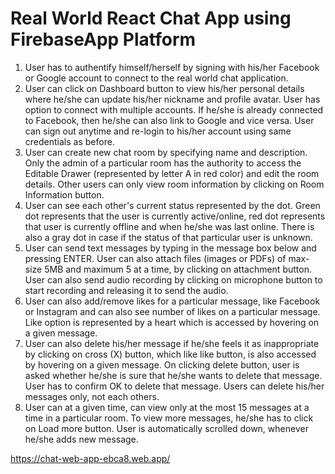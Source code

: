 # Real World React Chat App using FirebaseApp Platform

1. User has to authentify himself/herself by signing with his/her Facebook or Google account to connect to the real world chat application.
2. User can click on Dashboard button to view his/her personal details where he/she can update his/her nickname and profile avatar. User has option to connect with multiple accounts. If he/she is already connected to Facebook, then he/she can also link to Google and vice versa. User can sign out anytime and re-login to his/her account using same credentials as before.
3. User can create new chat room by specifying name and description. Only the admin of a particular room has the authority to access the Editable Drawer (represented by letter A in red color) and edit the room details. Other users can only view room information by clicking on Room Information button.
4. User can see each other's current status represented by the dot. Green dot represents that the user is currently active/online, red dot represents that user is currently offline and when he/she was last online. There is also a gray dot in case if the status of that particular user is unknown.
5. User can send text messages by typing in the message box below and pressing ENTER. User can also attach files (images or PDFs) of max-size 5MB and maximum 5 at a time, by clicking on attachment button. User can also send audio recording by clicking on microphone button to start recording and releasing it to send the audio.
6. User can also add/remove likes for a particular message, like Facebook or Instagram and can also see number of likes on a particular message.  Like option is represented by a heart which is accessed by hovering on a given message.
7. User can also delete his/her message if he/she feels it as inappropriate by clicking on cross (X) button, which like like button, is also accessed by hovering on a given message. On clicking delete button, user is asked whether he/she is sure that he/she wants to delete that message. User has to confirm OK to delete that message. Users can delete his/her messages only, not each others.
8. User can at a given time, can view only at the most 15 messages at a time in a particular room. To view more messages, he/she has to click on Load more button. User is automatically scrolled down, whenever he/she adds new message.

https://chat-web-app-ebca8.web.app/
